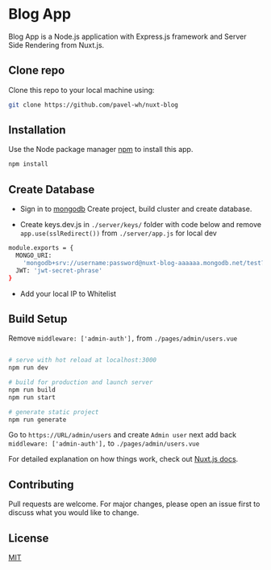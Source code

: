 # Blog App

Blog App is a Node.js application with Express.js framework and Server Side Rendering from Nuxt.js.

## Clone repo

Clone this repo to your local machine using:

```bash
git clone https://github.com/pavel-wh/nuxt-blog
```

## Installation

Use the Node package manager [npm](https://www.npmjs.com/) to install this app.

```bash
npm install
```

## Create Database

- Sign in to [mongodb](https://account.mongodb.com/account) Create project, build cluster and create database.

- Create keys.dev.js in `./server/keys/` folder with code below and remove `app.use(sslRedirect())` from `./server/app.js` for local dev

```bash
module.exports = {
  MONGO_URI:
    'mongodb+srv://username:password@nuxt-blog-aaaaaa.mongodb.net/test?retryWrites=true&w=majority',
  JWT: 'jwt-secret-phrase'
}
```

- Add your local IP to Whitelist

## Build Setup

Remove `middleware: ['admin-auth'],` from `./pages/admin/users.vue`

```bash

# serve with hot reload at localhost:3000
npm run dev

# build for production and launch server
npm run build
npm run start

# generate static project
npm run generate
```

Go to `https://URL/admin/users` and create `Admin user` next add back `middleware: ['admin-auth'],` to `./pages/admin/users.vue`

For detailed explanation on how things work, check out [Nuxt.js docs](https://nuxtjs.org).

## Contributing

Pull requests are welcome. For major changes, please open an issue first to discuss what you would like to change.

## License

[MIT](https://choosealicense.com/licenses/mit/)
